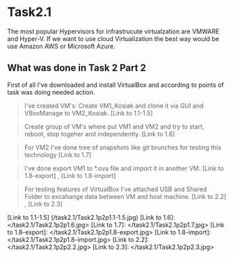 # Task2.1
The most popular Hypervisors for infrastrucute virtualzation are VMWARE and Hyper-V. If we want to use cloud Virtualization the best way would be use Amazon AWS or Microsoft Azure. 

## What was done in Task 2 Part 2

First of all I've downloaded and install VirtualBox and according to points of task was doing needed action.

> I've created VM's:
Create VM1_Kosiak and clone it via GUI and VBoxManage to VM2_Kosiak. [Link to 1.1-1.5]

> Create group of VM's where put VM1 and VM2 and try to start, reboot, stop togeher and independently. [Link to 1.6]

> For VM2 I've done tree of snapshots like git brunches for testing this technology
[Link to 1.7]

> I've done export VM1 to *.ova file and import it in another VM.
[Link to 1.8-export] ,
[Link to 1.8-import]

> For testing features of VirtualBox I've attached USB and Shared Folder to excahange data between VM and host machine. 
[Link to 2.2] ,
[Link to 2.3]

[Link to 1.1-1.5] (/task2.1/Task2.1p2p1.1-1.5.jpg)
[Link to 1.6]: </task2.1/Task2.1p2p1.6.jpg>
[Link to 1.7]: </task2.1/Task2.1p2p1.7.jpg>
[Link to 1.8-export]: </task2.1/Task2.1p2p1.8-export.jpg>
[Link to 1.8-import]: </task2.1/Task2.1p2p1.8-import.jpg>
[Link to 2.2]: </task2.1/Task2.1p2p2.2.jpg>
[Link to 2.3]: </task2.1/Task2.1p2p2.3.jpg>